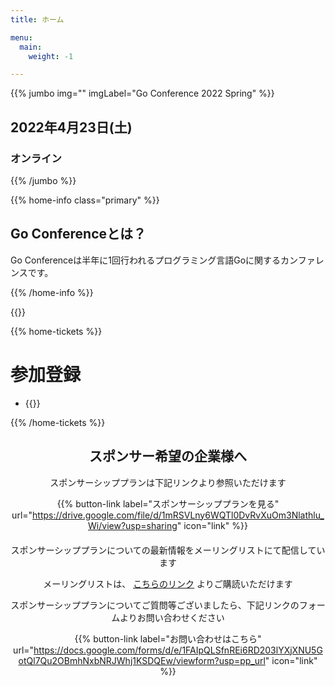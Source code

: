 ```yaml
---
title: ホーム

menu:
  main:
    weight: -1

---
```


{{% jumbo img="" imgLabel="Go Conference 2022 Spring" %}}

## 2022年4月23日(土) 
### オンライン

<!--connpassへのリンクを貼る
<a class="btn primary" href="https://gocon.connpass.com/event/148602/" target="_blank"><svg class="icon icon-cfp"><use xlink:href="#ticket"></use></svg>カンファレンスチケット</a> <a class="btn primary" href="https://gocon.connpass.com/event/149447/" target="_blank"><svg class="icon icon-cfp"><use xlink:href="#ticket"></use></svg>懇親会チケット</a>
-->

{{% /jumbo %}}

{{% home-info class="primary" %}}
## Go Conferenceとは？

Go Conferenceは半年に1回行われるプログラミング言語Goに関するカンファレンスです。

{{% /home-info %}}

<!-- ... -->
<!-- ... -->
<!-- ... -->

{{<cfp starts="2021-10-04"
       ends="2021-12-06"
       url="https://www.papercall.io/gocon-2022-spring">}}

<!--
{{% home-speakers %}}
## スピーカー

{{< button-link label="See all speakers"
                url="./speakers"
                icon="right" >}}

{{% button-link label="Ask the speakers"
url="https://app.sli.do/event/xchxcoal/"
icon="right" %}}

{{% /home-speakers %}}
-->

{{% home-tickets %}}
# 参加登録

<ul>
<li>{{<ticket name="セッション"
           starts="2022-03-01"
           ends="2022-04-23"
           price="無料"
           url="https://gocon.connpass.com/event/212162/">}}</li>
</li>
</ul>

{{% /home-tickets %}}


<!--
{{% partners categories="gold,silver,bronze,green" %}}
# スポンサー

{{% /partners %}}
-->

<div style="text-align: center; margin-bottom: 20px;">

## スポンサー希望の企業様へ

スポンサーシッププランは下記リンクより参照いただけます

{{% button-link label="スポンサーシッププランを見る"
                url="https://drive.google.com/file/d/1mRSVLny6WQTl0DvRvXuOm3Nlathlu_Wi/view?usp=sharing"
                icon="link" %}}

</div>

<div style="text-align: center; margin-bottom: 20px;">

スポンサーシッププランについての最新情報をメーリングリストにて配信しています

メーリングリストは、 <u>[こちらのリンク](https://groups.google.com/a/gocon.jp/g/news)</u> よりご購読いただけます

スポンサーシッププランについてご質問等ございましたら、下記リンクのフォームよりお問い合わせください

{{% button-link label="お問い合わせはこちら"
                url="https://docs.google.com/forms/d/e/1FAIpQLSfnREi6RD203lYXjXNU5GotQl7Qu2OBmhNxbNRJWhj1KSDQEw/viewform?usp=pp_url"
                icon="link" %}}

</div>

<!-- ... -->

<!-- ... -->
